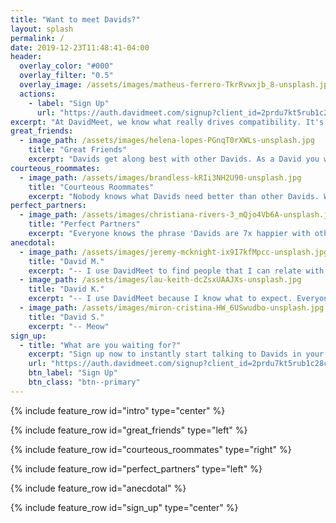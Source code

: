```yaml
---
title: "Want to meet Davids?"
layout: splash
permalink: /
date: 2019-12-23T11:48:41-04:00
header:
  overlay_color: "#000"
  overlay_filter: "0.5"
  overlay_image: /assets/images/matheus-ferrero-TkrRvwxjb_8-unsplash.jpg
  actions:
    - label: "Sign Up"
      url: "https://auth.davidmeet.com/signup?client_id=2prdu7kt5rub1c28caunh865tb&response_type=token&scope=aws.cognito.signin.user.admin+email+openid+phone+profile&redirect_uri=https://www.davidmeet.com/thankyou"
excerpt: "At DavidMeet, we know what really drives compatibility. It's sharing what's most important with the other person: having the same first name."
great_friends:
  - image_path: /assets/images/helena-lopes-PGnqT0rXWLs-unsplash.jpg
    title: "Great Friends"
    excerpt: "Davids get along best with other Davids. As a David you want someone that you can be yourself with."
courteous_roommates:
  - image_path: /assets/images/brandless-kRIi3NH2U90-unsplash.jpg
    title: "Courteous Roommates"
    excerpt: "Nobody knows what Davids need better than other Davids. Whether it's meal prepping together, kitchen hygene, or lights out time, David knows best."
perfect_partners:
  - image_path: /assets/images/christiana-rivers-3_mQjo4Vb6A-unsplash.jpg
    title: "Perfect Partners"
    excerpt: "Everyone knows the phrase 'Davids are 7x happier with other Davids'. That's why DavidMeet is specifically designed to help Davids meet other Davids!"
anecdotal:
  - image_path: /assets/images/jeremy-mcknight-ix9I7kfMpcc-unsplash.jpg
    title: "David M."
    excerpt: "-- I use DavidMeet to find people that I can relate with."
  - image_path: /assets/images/lau-keith-dcZsxUAAJXs-unsplash.jpg
    title: "David K."
    excerpt: "-- I use DavidMeet because I know what to expect. Everyone is named David!"
  - image_path: /assets/images/miron-cristina-HW_6USwudbo-unsplash.jpg
    title: "David S."
    excerpt: "-- Meow"
sign_up:
  - title: "What are you waiting for?"
    excerpt: "Sign up now to instantly start talking to Davids in your area!"
    url: "https://auth.davidmeet.com/signup?client_id=2prdu7kt5rub1c28caunh865tb&response_type=token&scope=aws.cognito.signin.user.admin+email+openid+phone+profile&redirect_uri=https://www.davidmeet.com/thankyou"
    btn_label: "Sign Up"
    btn_class: "btn--primary"
---
```


{% include feature_row id="intro" type="center" %}

{% include feature_row id="great_friends" type="left" %}

{% include feature_row id="courteous_roommates" type="right" %}

{% include feature_row id="perfect_partners" type="left" %}

{% include feature_row id="anecdotal" %}

{% include feature_row id="sign_up" type="center" %}
